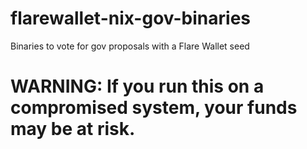 # flarewallet-nix-gov-binaries
Binaries to vote for gov proposals with a Flare Wallet seed


# WARNING: If you run this on a compromised system, your funds may be at risk.